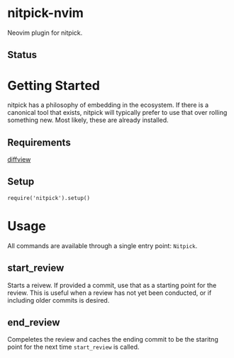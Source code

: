 # nitpick-nvim

Neovim plugin for nitpick.

## Status

# Getting Started

nitpick has a philosophy of embedding in the ecosystem. If there is a canonical
tool that exists, nitpick will typically prefer to use that over rolling
something new. Most likely, these are already installed.

## Requirements

[diffview](https://github.com/sindrets/diffview.nvim)

## Setup

`require('nitpick').setup()`


# Usage

All commands are available through a single entry point: `Nitpick`.


## start_review

Starts a reivew. If provided a commit, use that as a starting point for the
review. This is useful when a review has not yet been conducted, or if including
older commits is desired.


## end_review

Compeletes the review and caches the ending commit to be the staritng point for
the next time `start_review` is called.
